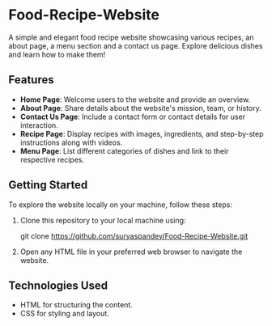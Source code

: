 # Food-Recipe-Website
A simple and elegant food recipe website showcasing various recipes, an about page, a menu section and a contact us page. Explore delicious dishes and learn how to make them!
## Features
- **Home Page**: Welcome users to the website and provide an overview.
- **About Page**: Share details about the website's mission, team, or history.
- **Contact Us Page**: Include a contact form or contact details for user interaction.
- **Recipe Page**: Display recipes with images, ingredients, and step-by-step instructions along with videos.
- **Menu Page**: List different categories of dishes and link to their respective recipes.

## Getting Started

To explore the website locally on your machine, follow these steps:

1. Clone this repository to your local machine using:
 
   git clone https://github.com/suryaspandey/Food-Recipe-Website.git 

2. Open any HTML file in your preferred web browser to navigate the website.

## Technologies Used

- HTML for structuring the content.
- CSS for styling and layout.
